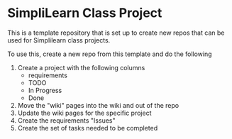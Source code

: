 # SimpliLearn Class Project
This is a template repository that is set up to create new repos that can be used for Simplilearn class projects.

To use this, create a new repo from this template and do the following
1. Create a project with the following columns
    * requirements
    * TODO
    * In Progress
    * Done
2. Move the "wiki" pages into the wiki and out of the repo
3. Update the wiki pages for the specific project
4. Create the requirements "Issues"
5. Create the set of tasks needed to be completed

